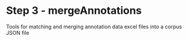 #  Step 3 - mergeAnnotations
Tools for matching and merging annotation data excel files into a corpus JSON file
